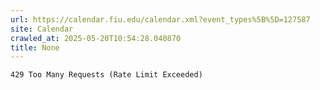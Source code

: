 ```yaml
---
url: https://calendar.fiu.edu/calendar.xml?event_types%5B%5D=127587
site: Calendar
crawled_at: 2025-05-20T10:54:28.040870
title: None
---
```


```
429 Too Many Requests (Rate Limit Exceeded)

```

